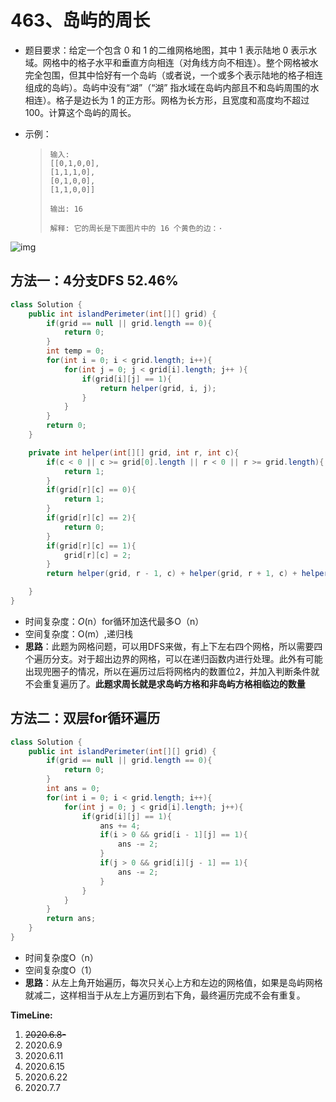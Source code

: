 # 463、岛屿的周长

- 题目要求：给定一个包含 0 和 1 的二维网格地图，其中 1 表示陆地 0 表示水域。网格中的格子水平和垂直方向相连（对角线方向不相连）。整个网格被水完全包围，但其中恰好有一个岛屿（或者说，一个或多个表示陆地的格子相连组成的岛屿）。岛屿中没有“湖”（“湖” 指水域在岛屿内部且不和岛屿周围的水相连）。格子是边长为 1 的正方形。网格为长方形，且宽度和高度均不超过 100。计算这个岛屿的周长。

- 示例：

  >```
  >输入:
  >[[0,1,0,0],
  > [1,1,1,0],
  > [0,1,0,0],
  > [1,1,0,0]]
  >
  >输出: 16
  >
  >解释: 它的周长是下面图片中的 16 个黄色的边：·
  >```

![img](https://assets.leetcode-cn.com/aliyun-lc-upload/uploads/2018/10/12/island.png)

## 方法一：4分支DFS  52.46%

```java
class Solution {
    public int islandPerimeter(int[][] grid) {
        if(grid == null || grid.length == 0){
            return 0;
        }
        int temp = 0;
        for(int i = 0; i < grid.length; i++){
            for(int j = 0; j < grid[i].length; j++ ){
                if(grid[i][j] == 1){
                    return helper(grid, i, j); 
                }
            }
        }
        return 0;
    }

    private int helper(int[][] grid, int r, int c){
        if(c < 0 || c >= grid[0].length || r < 0 || r >= grid.length){
            return 1;
        }
        if(grid[r][c] == 0){
            return 1;
        }
        if(grid[r][c] == 2){
            return 0;
        }
        if(grid[r][c] == 1){
            grid[r][c] = 2;
        }
        return helper(grid, r - 1, c) + helper(grid, r + 1, c) + helper(grid, r, c - 1) + helper(grid, r, c + 1);

    }
}
```

- 时间复杂度：*O*(n）for循环加迭代最多O（n）
- 空间复杂度：O(m）,递归栈
- **思路**：此题为网格问题，可以用DFS来做，有上下左右四个网格，所以需要四个遍历分支。对于超出边界的网格，可以在递归函数内进行处理。此外有可能出现兜圈子的情况，所以在遍历过后将网格内的数置位2，并加入判断条件就不会重复遍历了。**此题求周长就是求岛屿方格和非岛屿方格相临边的数量**



## 方法二：双层for循环遍历

```java
class Solution {
    public int islandPerimeter(int[][] grid) {
        if(grid == null || grid.length == 0){
            return 0;
        }
        int ans = 0;
        for(int i = 0; i < grid.length; i++){
            for(int j = 0; j < grid[i].length; j++){
                if(grid[i][j] == 1){
                    ans += 4;
                    if(i > 0 && grid[i - 1][j] == 1){
                        ans -= 2;
                    }
                    if(j > 0 && grid[i][j - 1] == 1){
                        ans -= 2;
                    }
                }
            }
        }
        return ans;
    }
}
```

- 时间复杂度O（n）
- 空间复杂度O（1）
- **思路**：从左上角开始遍历，每次只关心上方和左边的网格值，如果是岛屿网格就减二，这样相当于从左上方遍历到右下角，最终遍历完成不会有重复。

**TimeLine:**

1. ~~2020.6.8-~~
2. 2020.6.9
3. 2020.6.11
4. 2020.6.15
5. 2020.6.22
6. 2020.7.7